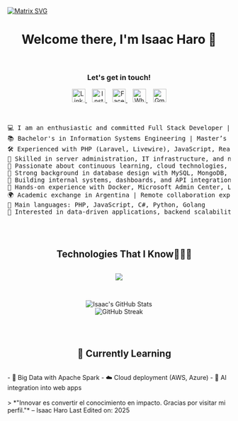   [![Matrix SVG](https://raw.githubusercontent.com/rodrigograca31/rodrigograca31/master/matrix.svg)](https://www.youtube.com/watch?v=SDkAGkd4NLc) 
<p>
  <h1 align="center"><b>Welcome there, I'm Isaac Haro 👋</b></h1>
</p>
<br>
<div align="center">
  <h3><b>Let's get in touch! </b></h3>
  </div>
<p align="center">
  <a href="https://www.linkedin.com/in/isaac-haro/" target="_blank">
    <img src="https://img.icons8.com/color/48/linkedin.png" width="30px" alt="LinkedIn" />
  </a> &nbsp;&nbsp;

  <a href="https://www.instagram.com/isaac.h001/" target="_blank">
    <img src="https://img.icons8.com/color/48/instagram-new--v1.png" width="30px" alt="Instagram" />
  </a> &nbsp;&nbsp;

  <a href="https://www.facebook.com/isaac.haro3" target="_blank">
    <img src="https://img.icons8.com/color/48/facebook.png" width="30px" alt="Facebook" />
  </a> &nbsp;&nbsp;

  <a href="https://wa.me/593988055517" target="_blank">
    <img src="https://img.icons8.com/color/48/whatsapp.png" width="30px" alt="WhatsApp" />
  </a> &nbsp;&nbsp;

  <a href="mailto:zackharo1@gmail.com" target="_blank">
    <img src="https://img.icons8.com/color/48/gmail-new.png" width="30px" alt="Gmail" />
  </a>
</p>
<br>
<pre>
💻 I am an enthusiastic and committed Full Stack Developer | Focused on clean, scalable solutions
📚 Bachelor's in Information Systems Engineering | Master’s in Big Data (in progress)
🛠️ Experienced with PHP (Laravel, Livewire), JavaScript, React, and Angular
📡 Skilled in server administration, IT infrastructure, and network management
🧠 Passionate about continuous learning, cloud technologies, and agile methodologies (SCRUM certified)
🧩 Strong background in database design with MySQL, MongoDB, and Firebase
🔧 Building internal systems, dashboards, and API integrations
🧱 Hands-on experience with Docker, Microsoft Admin Center, Linux & Windows
🌍 Academic exchange in Argentina | Remote collaboration experience
🌟 Main languages: PHP, JavaScript, C#, Python, Golang
🎯 Interested in data-driven applications, backend scalability, and intelligent systems
</pre>
<br>
<!--h1 without bottom border-->
<div id="user-content-toc">
  <ul align="center">
    <summary><h2 style="display: inline-block">Technologies That I Know👨🏻‍💻</h2></summary>
  </ul>
</div>
<!-- Tech stack icons based on Isaac Haro's skills -->
<p align="center">
  <a href="https://skillicons.dev">
    <img src="https://skillicons.dev/icons?i=php,laravel,js,react,angular,python,java,cpp,cs,go,html,css,tailwind,bootstrap,mysql,mongodb,firebase,git,github,docker,linux,windows,vscode,figma,postman&perline=10" />
  </a>
</p>
<br>
<p align="center">
  <img src="https://github-readme-stats.vercel.app/api?username=ieharo1&show_icons=true&theme=tokyonight" alt="Isaac's GitHub Stats"/>
  <br>
  <img src="https://github-readme-streak-stats.herokuapp.com?user=ieharo1&theme=tokyonight" alt="GitHub Streak"/>
</p>
<br>
<div id="user-content-toc">
  <ul align="center">
    <summary><h2 style="display: inline-block">🌱 Currently Learning</h2></summary>
  </ul>
</div>
- 📘 Big Data with Apache Spark
- ☁️ Cloud deployment (AWS, Azure)
- 🧠 AI integration into web apps
<br>
<br>
> *"Innovar es convertir el conocimiento en impacto. Gracias por visitar mi perfil."* – Isaac Haro
Last Edited on: 2025
